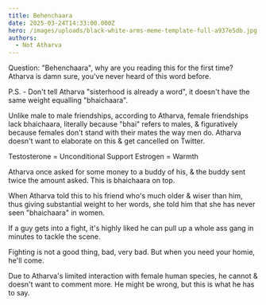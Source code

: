 ```yaml
---
title: Behenchaara
date: 2025-03-24T14:33:00.000Z
hero: /images/uploads/black-white-arms-meme-template-full-a937e5db.jpg
authors:
  - Not Atharva
---
```

Question: "Behenchaara", why are you reading this for the first time? Atharva is damn sure, you've never heard of this word before. 

P.S. - Don't tell Atharva "sisterhood is already a word", it doesn't have the same weight equalling "bhaichaara".  

Unlike male to male friendships, according to Atharva, female friendships lack bhaichaara, literally because "bhai" refers to males, & figuratively because females don't stand with their mates the way men do. Atharva doesn't want to elaborate on this & get cancelled on Twitter.

Testosterone = Unconditional Support 
Estrogen = Warmth

Atharva once asked for some money to a buddy of his, & the buddy sent twice the amount asked. This is bhaichaara on top. 

When Atharva told this to his friend who's much older & wiser than him, thus giving substantial weight to her words, she told him that she has never seen "bhaichaara" in women. 

If a guy gets into a fight, it's highly liked he can pull up a whole ass gang in minutes to tackle the scene. 

Fighting is not a good thing, bad, very bad. But when you need your homie, he'll come. 

Due to Atharva's limited interaction with female human species, he cannot & doesn't want to comment more. He might be wrong, but this is what he has to say.
